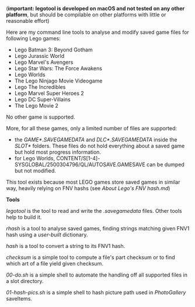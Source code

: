 (**important: legotool is developed on macOS and not tested on any other platform**, but should be compilable on other platforms with little or reasonable effort)

Here are my command line tools to analyse and modify saved game files for following Lego games:

- Lego Batman 3: Beyond Gotham
- Lego Jurassic World
- Lego Marvel's Avengers
- Lego Star Wars: The Force Awakens
- Lego Worlds
- The Lego Ninjago Movie Videogame
- Lego The Incredibles
- Lego Marvel Super Heroes 2
- Lego DC Super-Villains
- The Lego Movie 2

No other game is supported.

More, for all these games, only a limited number of files are supported:

- the *GAME\*.SAVEGAMEDATA* and *DLC\*.SAVEGAMEDATA* inside the *SLOT\** folders. These files do not hold everything about a saved game but hold most progress information.
- for Lego Worlds, CONTENT/S[1-4]-SYSGLOBAL/2500304796/QL/AUTOSAVE.GAMESAVE can be dumped but not modified.

This tool exists because most LEGO games store saved games in similar way, heavily relying on FNV hashs (see *About Lego's FNV hash.md*)



**Tools**

*legotool* is the tool to read and write the *.savegamedata* files. Other tools help to build it.

*rhash* is a tool to analyse saved games, finding strings matching given FNV1 hash using a *user-built* dictionary.

*hash* is a tool to convert a string to its FNV1 hash.

*checksum* is a simple tool to compute a file's part checksum or to find which art of a file yield given checksum.

*00-do.sh* is a simple shell to automate the handling off all supported files in a slot directory.

*01-hash-pics.sh* is a simple shell to hash picture path used in *PhotoGallery* saveItems.
